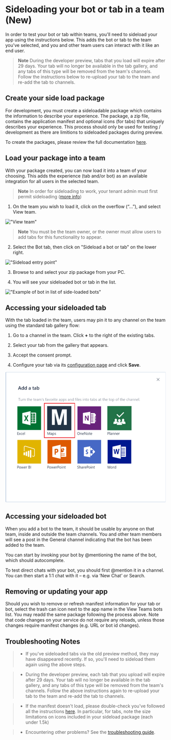 # Sideloading your bot or tab in a team (New)

In order to test your bot or tab within teams, you'll need to sideload your app using the instructions below.  This adds the bot or tab to the team you've selected, and you and other team users can interact with it like an end user.

> **Note** During the developer preview, tabs that you load will expire after 29 days.  Your tab will no longer be available in the tab gallery, and any tabs of this type will be removed from the team's channels.  Follow the instructions below to re-upload your tab to the team and re-add the tab to channels.

## Create your side load package

For development, you must create a sideloadable package which contains the information to describe your experience.  The package, a zip file, contains the application manifest and optional icons (for tabs) that uniquely describes your experience.  This process should only be used for testing / development as there are limitions to sideloaded packages during preview.

To create the packages, please review the full documentation [here](createpackage.md).

## Load your package into a team

With your package created, you can now load it into a team of your choosing.  This adds the experience (tab and/or bot) as an available integration for all users in the selected team.

> **Note** In order for sideloading to work, your tenant admin must first permit sideloading ([more info](setup.md))

1.  On the team you wish to load it, click on the overflow (“…”), and select View team. 

   !["View team"](../images/tab_view_team.png)

> **Note** You must be the team owner, or the owner must allow users to add tabs for this functionality to appear.

2.	Select the Bot tab, then click on "Sideload a bot or tab" on the lower right.

   !["Sideload entry point"](../images/sideloadentrypoint.png)

3.	Browse to and select your zip package from your PC.

4.	You will see your sideloaded bot or tab in the list.

   !["Example of bot in list of side-loaded bots"](../images/botinlist.jpg)



## Accessing your sideloaded tab

With the tab loaded in the team, users may pin it to any channel on the team using the standard tab gallery flow:

1. Go to a channel in the team.  Click **+** to the right of the existing tabs.

2. Select your tab from the gallery that appears.

3. Accept the consent prompt.

4. Configure your tab via its [configuration page](createconfigpage.md) and click **Save**. 

![The Add a tab dialog box, featuring a gallery of available tabs.](images/tab_gallery.png)


## Accessing your sideloaded bot
 
When you add a bot to the team, it should be usable by anyone on that team, inside and outside the team channels.  You and other team members will see a post in the General channel indicating that the bot has been added to the team.

You can start by invoking your bot by @mentioning the name of the bot, which should autocomplete.

To test direct chats with your bot, you should first @mention it in a channel.  You can then start a 1:1 chat with it – e.g. via ‘New Chat’ or Search. 


## Removing or updating your app

Should you wish to remove or refresh manifest information for your tab or bot, select the trash can icon next to the app name in the View Teams bots list.  You may readd the same package following the process above.  Note that code changes on your service do not require any reloads, unless those changes require manifest changes (e.g. URL or bot id changes). 

## Troubleshooting Notes

> * If you've sideloaded tabs via the old preview method, they may have disappeared recently.  If so, you'll need to sideload them again using the above steps.

> * During the developer preview, each tab that you upload will expire after 29 days.  Your tab will no longer be available in the tab gallery, and any tabs of this type will be removed from the team's channels.  Follow the above instructions again to re-upload your tab to the team and re-add the tab to channels.

> * If the manifest doesn't load, please double-check you've followed all the instructions [here](manifest.md).  In particular, for tabs, note the size limitations on icons included in your sideload package (each under 1.5k)

> * Encountering other problems?  See the [troubleshooting guide](troubleshooting.md).
